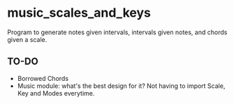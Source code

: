 # music_scales_and_keys
Program to generate notes given intervals, intervals given notes, and chords given a scale.


## TO-DO
- Borrowed Chords
- Music module: what's the best design for it? Not having to import Scale, Key and Modes everytime.